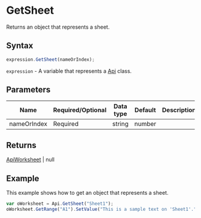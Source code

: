 # GetSheet

Returns an object that represents a sheet.

## Syntax

```javascript
expression.GetSheet(nameOrIndex);
```

`expression` - A variable that represents a [Api](../Api.md) class.

## Parameters

| **Name** | **Required/Optional** | **Data type** | **Default** | **Description** |
| ------------- | ------------- | ------------- | ------------- | ------------- |
| nameOrIndex | Required | string | number |  | Sheet name or sheet index. |

## Returns

[ApiWorksheet](../../ApiWorksheet/ApiWorksheet.md) | null

## Example

This example shows how to get an object that represents a sheet.

```javascript
var oWorksheet = Api.GetSheet("Sheet1");
oWorksheet.GetRange("A1").SetValue("This is a sample text on 'Sheet1'.");
```
